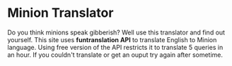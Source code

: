 # Minion Translator

Do you think minions speak gibberish? Well use this translator and find out yourself. This site uses <strong>funtranslation API</strong> to 
translate English to Minion language. Using free version of the API restricts it to translate 5 queries in an hour. If you couldn't translate or get an ouput try again after sometime.